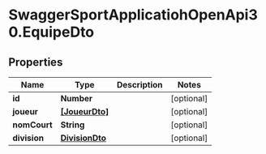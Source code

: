 # SwaggerSportApplicatiohOpenApi30.EquipeDto

## Properties

Name | Type | Description | Notes
------------ | ------------- | ------------- | -------------
**id** | **Number** |  | [optional] 
**joueur** | [**[JoueurDto]**](JoueurDto.md) |  | [optional] 
**nomCourt** | **String** |  | [optional] 
**division** | [**DivisionDto**](DivisionDto.md) |  | [optional] 


